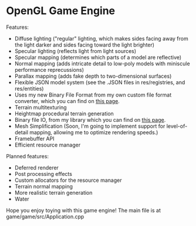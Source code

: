 # OpenGL Game Engine

Features:

- Diffuse lighting ("regular" lighting, which makes sides facing away from the light darker and sides facing toward the light brighter)
- Specular lighting (reflects light from light sources)
- Specular mapping (determines which parts of a model are reflective)
- Normal mapping (adds intricate detail to low-poly models with miniscule performance reprecussions)
- Parallax mapping (adds fake depth to two-dimensional surfaces)
- Flexible JSON model system (see the .JSON files in res/registries, and res/entities)
- Uses my new Binary File Format from my own custom file format converter, which you can find on [this page](https://github.com/SohamGovande/3D-Model-File-Format).
- Terrain multitexturing
- Heightmap procedural terrain generation
- Binary file IO, from my library which you can find on [this page](https://github.com/SohamGovande/Binary-IO).
- Mesh Simplification (Soon, I'm going to implement support for level-of-detail mapping, allowing me to optimize rendering speeds.)
- Framebuffer API
- Efficient resource manager

Planned features:

- Deferred renderer
- Post processing effects
- Custom allocators for the resource manager
- Terrain normal mapping
- More realistic terrain generation
- Water

Hope you enjoy toying with this game engine! The main file is at game/game/src/Application.cpp
